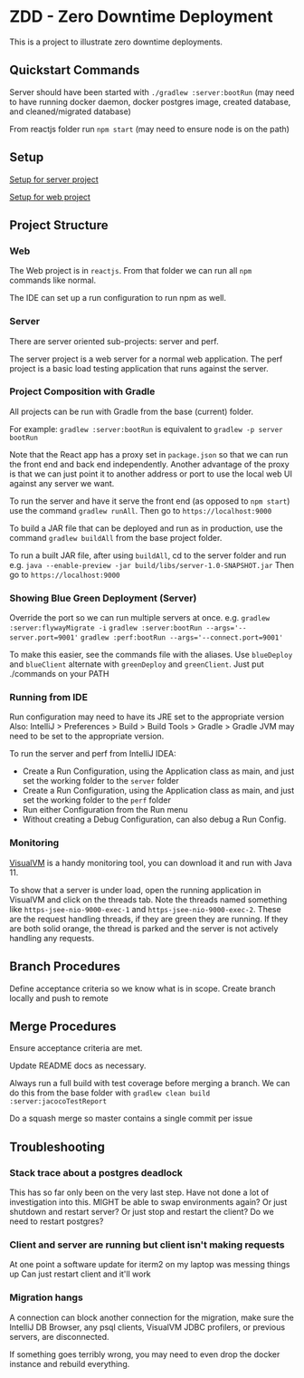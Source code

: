 # ZDD - Zero Downtime Deployment

This is a project to illustrate zero downtime deployments.

## Quickstart Commands

Server should have been started with `./gradlew :server:bootRun`
(may need to have running docker daemon, docker postgres image, created database, and cleaned/migrated database)

From reactjs folder run `npm start`
(may need to ensure node is on the path)

## Setup

[Setup for server project](server/README.md)

[Setup for web project](reactjs/README.md)

## Project Structure


### Web

The Web project is in `reactjs`. From that folder
we can run all `npm` commands like normal.

The IDE can set up a run configuration to run npm as well.

### Server

There are server oriented sub-projects: server and perf.

The server project is a web server for a normal web application.
The perf project is a basic load testing application that runs against the server.


### Project Composition with Gradle

All projects can be run with Gradle from the base (current) folder.

For example:
`gradlew :server:bootRun` is equivalent to `gradlew -p server bootRun`


Note that the React app has a proxy set in `package.json` so that we can run
the front end and back end independently. Another advantage of the proxy is that
we can just point it to another address or port to use the local web UI
against any server we want.

To run the server and have it serve the front end (as opposed to `npm start`)
use the command `gradlew runAll`. 
Then go to `https://localhost:9000`

To build a JAR file that can be deployed and run as in production,
use the command `gradlew buildAll` from the base project folder.

To run a built JAR file, after using `buildAll`, cd to the server folder
and run e.g. `java --enable-preview -jar build/libs/server-1.0-SNAPSHOT.jar`
Then go to `https://localhost:9000`

### Showing Blue Green Deployment (Server)

Override the port so we can run multiple servers at once. e.g. 
`gradlew :server:flywayMigrate -i`
`gradlew :server:bootRun --args='--server.port=9001'`
`gradlew :perf:bootRun --args='--connect.port=9001'`

To make this easier, see the commands file with the aliases.
Use `blueDeploy` and `blueClient` alternate with `greenDeploy` and `greenClient`.
Just put ./commands on your PATH



### Running from IDE

Run configuration may need to have its JRE set to the appropriate version
Also: IntelliJ > Preferences > Build > Build Tools > Gradle > Gradle JVM may need to be set to the appropriate version.

To run the server and perf from IntelliJ IDEA:

- Create a Run Configuration, using the Application class as main, and
  just set the working folder to the `server` folder
- Create a Run Configuration, using the Application class as main, and
  just set the working folder to the `perf` folder
- Run either Configuration from the Run menu
- Without creating a Debug Configuration, can also debug a Run Config.



### Monitoring

[VisualVM](https://visualvm.github.io/) is a handy monitoring tool,
you can download it and run with Java 11.

To show that a server is under load, open the running application in VisualVM
and click on the threads tab. Note the threads named something like
`https-jsee-nio-9000-exec-1` and `https-jsee-nio-9000-exec-2`. These are 
the request handling threads, if they are green they are running. 
If they are both solid orange, the thread is parked and the server is not
actively handling any requests.

## Branch Procedures

Define acceptance criteria so we know what is in scope.
Create branch locally and push to remote


## Merge Procedures

Ensure acceptance criteria are met.

Update README docs as necessary.

Always run a full build with test coverage before merging a branch.
We can do this from the base folder with
`gradlew clean build :server:jacocoTestReport` 

Do a squash merge so master contains a single commit per issue

## Troubleshooting

### Stack trace about a postgres deadlock
This has so far only been on the very last step. Have not done a lot of investigation into this.
MIGHT be able to swap environments again? Or just shutdown and restart server? 
Or just stop and restart the client? Do we need to restart postgres?

### Client and server are running but client isn't making requests
At one point a software update for iterm2 on my laptop was messing things up
Can just restart client and it'll work

### Migration hangs
A connection can block another connection for the migration, make sure the IntelliJ DB Browser, 
any psql clients, VisualVM JDBC profilers, or previous servers, are disconnected.

If something goes terribly wrong, you may need to even drop the docker instance and rebuild everything.
